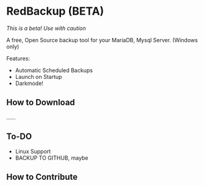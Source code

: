 # RedBackup (BETA)

*This is a beta! Use with caution*

A free, Open Source backup tool for your MariaDB, Mysql Server. (Windows only)

Features:
- Automatic Scheduled Backups
- Launch on Startup
- Darkmode!

## How to Download
......

## To-DO
- Linux Support
- BACKUP TO GITHUB, maybe

## How to Contribute